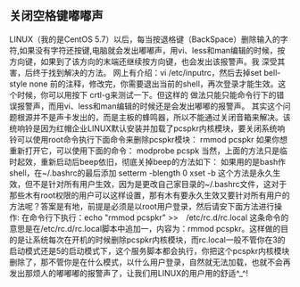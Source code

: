 ## 关闭空格键嘟嘟声 

LINUX（我的是CentOS 5.7）以后，每当按退格键（BackSpace）删除输入的字符,如果没有字符还按键,电脑就会发出嘟嘟声，用vi、less和man编辑的时候，按方向键，如果到了该方向的末端还继续按方向键，也会发出该报警声。我 深受其害，后终于找到解决的方法。
        网上有介绍：vi /etc/inputrc，然后去掉set bell-style none 前的注释，修改完，你需要退出当前的shell，再次登录才能生效。这个时候，你可以用按下 crtl-g来测试一下。但这样的 做法只能只能命令行下的错误报警声，而用vi、less和man编辑的时候还是会发出嘟嘟的报警声。
         其实这个问题根源并不是声卡发出的，而是主板的蜂鸣器，所以不能通过关闭音箱来解决。该统响铃是因为红帽企业LINUX默认安装并加载了pcspkr内核模块，要关闭系统响铃可以使用root命令执行下面命令来删除pcspkr模块：
         rmmod pcspkr
         如果你想重新打开它，可以使用下面的命令：
         modprobe pcspk
         当然，上面的方法只是临时起效，重新启动后beep依旧，彻底关掉beep的方法如下：
         如果用的是bash作shell，在~/.bashrc的最后添加
         setterm -blength 0
         xset -b
         这个方法是永久生效，但不是针对所有用户生效，因为是更改自己家目录的~/.bashrc文件，这对于那些木有root权限的用户可以这样设置，那有木有要永久生效又要针对所有用户的方法呢？答案是有地，前提是必须是以root用户登录，然后请安下面方法进行操作:
         在命令行下执行：echo "rmmod pcspkr" >>　/etc/rc.d/rc.local
         这条命令的意思是在/etc/rc.d/rc.local脚本中追加一，内容为：rmmod pcspkr。这样做的目的是让系统每次在开机的时候删除pcspkr内核模块，而rc.local一般不管你在3的启动模式还是5的启动模式下，这个服务脚本都会执行，你把这个pcspkr内核模块删除了，那不管你是在什么模式，以什么用户登录，自然就无法加载，也就不会再发出那烦人的嘟嘟嘟的报警声了，让我们用LINUX的用户用的舒适^_^!
